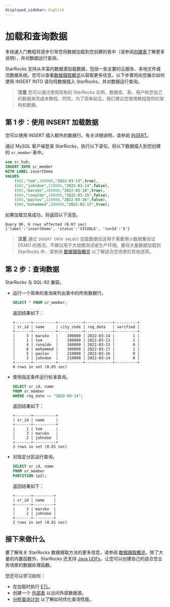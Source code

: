 ```yaml
---
displayed_sidebar: English
---
```


# 加载和查询数据

本快速入门教程将逐步引导您将数据加载到您创建的表中（请参阅[创建表](../quick_start/Create_table.md)了解更多说明），并对数据运行查询。

StarRocks 支持从丰富的数据源加载数据，包括一些主要的云服务、本地文件或流数据系统。您可以查看[数据摄取概览](../loading/Loading_intro.md)以获取更多信息。以下步骤将向您展示如何使用 INSERT INTO 语句将数据插入 StarRocks，并对数据运行查询。

> **注意**
> 您可以通过使用现有的 StarRocks 实例、数据库、表、用户和您自己的数据来完成本教程。然而，为了简单起见，我们建议您使用教程提供的架构和数据。

## 第 1 步：使用 INSERT 加载数据

您可以使用 INSERT 插入额外的数据行。有关详细说明，请参阅 [INSERT](../sql-reference/sql-statements/data-manipulation/INSERT.md)。

通过 MySQL 客户端登录 StarRocks，执行以下语句，将以下数据插入到您创建的 `sr_member` 表中。

```SQL
use sr_hub;
INSERT INTO sr_member
WITH LABEL insertDemo
VALUES
    (001,"tom",100000,"2022-03-13",true),
    (002,"johndoe",210000,"2022-03-14",false),
    (003,"maruko",200000,"2022-03-14",true),
    (004,"ronaldo",100000,"2022-03-15",false),
    (005,"pavlov",210000,"2022-03-16",false),
    (006,"mohammed",300000,"2022-03-17",true);
```

如果加载交易成功，将返回以下消息。

```Plain
Query OK, 6 rows affected (0.07 sec)
{'label':'insertDemo', 'status':'VISIBLE', 'txnId':'5'}
```

> **注意**
> 通过 `INSERT INTO VALUES` 加载数据仅适用于需要用小数据集验证 DEMO 的情况。不建议用于大规模测试或生产环境。要将大量数据加载到 StarRocks 中，请参阅 [数据摄取概览](../loading/Loading_intro.md) 以了解适合您场景的其他选项。

## 第 2 步：查询数据

StarRocks 与 SQL-92 兼容。

- 运行一个简单的查询来列出表中的所有数据行。

  ```SQL
  SELECT * FROM sr_member;
  ```

  返回结果如下：

  ```Plain
  +-------+----------+-----------+------------+----------+
  | sr_id | name     | city_code | reg_date   | verified |
  +-------+----------+-----------+------------+----------+
  |     3 | maruko   |    200000 | 2022-03-14 |        1 |
  |     1 | tom      |    100000 | 2022-03-13 |        1 |
  |     4 | ronaldo  |    100000 | 2022-03-15 |        0 |
  |     6 | mohammed |    300000 | 2022-03-17 |        1 |
  |     5 | pavlov   |    210000 | 2022-03-16 |        0 |
  |     2 | johndoe  |    210000 | 2022-03-14 |        0 |
  +-------+----------+-----------+------------+----------+
  6 rows in set (0.05 sec)
  ```

- 使用指定条件运行标准查询。

  ```SQL
  SELECT sr_id, name 
  FROM sr_member
  WHERE reg_date <= "2022-03-14";
  ```

  返回结果如下：

  ```Plain
  +-------+----------+
  | sr_id | name     |
  +-------+----------+
  |     1 | tom      |
  |     3 | maruko   |
  |     2 | johndoe  |
  +-------+----------+
  3 rows in set (0.01 sec)
  ```

- 对指定分区运行查询。

  ```SQL
  SELECT sr_id, name 
  FROM sr_member 
  PARTITION (p2);
  ```

  返回结果如下：

  ```Plain
  +-------+---------+
  | sr_id | name    |
  +-------+---------+
  |     3 | maruko  |
  |     2 | johndoe |
  +-------+---------+
  2 rows in set (0.01 sec)
  ```

## 接下来做什么

要了解有关 StarRocks 数据摄取方法的更多信息，请参阅 [数据摄取概览](../loading/Loading_intro.md)。除了大量的内置函数外，StarRocks 还支持 [Java UDFs](../sql-reference/sql-functions/JAVA_UDF.md)，让您可以创建自己的适合您业务场景的数据处理函数。

您还可以学习如何：

- 在加载时执行 [ETL](../loading/Etl_in_loading.md)。
- 创建一个 [外部表](../data_source/External_table.md) 以访问外部数据源。
- [分析查询计划](../administration/Query_planning.md) 以了解如何优化查询性能。